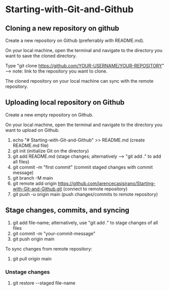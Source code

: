 # Starting-with-Git-and-Github

## Cloning a new repository on github

Create a new repository on Github (preferrably with README.md).

On your local machine, open the terminal and navigate to the directory you want to save the cloned directory.

Type "git clone https://github.com/YOUR-USERNAME/YOUR-REPOSITORY" --> note: link to the repository you want to clone.

The cloned repository on your local machine can sync with the remote repository.

## Uploading local repository on Github

Create a new empty repository on Github.

On your local machine, open the terminal and navigate to the directory you want to upload on Github.

1. echo "# Starting-with-Git-and-Github" >> README.md (create README.md file)
2. git init (initialize Git on the directory)
3. git add README.md (stage changes; alternatively --> "git add ." to add all files)
4. git commit -m "first commit" (commit staged changes with commit message)
5. git branch -M main
6. git remote add origin https://github.com/jarencecasisirano/Starting-with-Git-and-Github.git (connect to remote repository)
7. git push -u origin main (push changes/commits to remote repository)

## Stage changes, commits, and syncing

1. git add file-name; alternatively, use "git add ." to stage changes of all files
2. git commit -m "your-commit-message"
3. git push origin main

To sync changes from remote repository:

1. git pull origin main

### Unstage changes

1. git restore --staged file-name
